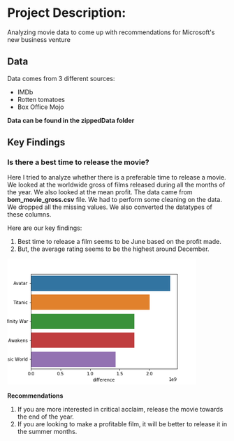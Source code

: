 
# Project Description:

Analyzing movie data to come up with recommendations for Microsoft's new business venture

## Data

Data comes from 3 different sources:

* IMDb
* Rotten tomatoes
* Box Office Mojo

**Data can be found in the zippedData folder**

## Key Findings

### Is there a best time to release the movie?

Here I tried to analyze whether there is a preferable time to release a movie. We looked at the worldwide gross of films released during all the months of the year. We also looked at the mean profit. The data came from **bom_movie_gross.csv** file. We had to perform some cleaning on the data. We dropped all the missing values. We also converted the datatypes of these columns.

Here are our key findings:
1. Best time to release a film seems to be June based on the profit made.
2. But, the average rating seems to be the highest around December.

![most_profitable_films](images/1.png)

**Recommendations**

1. If you are more interested in critical acclaim, release the movie towards the end of the year.
2. If you are looking to make a profitable film, it will be better to release it in the summer months.






